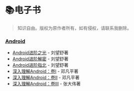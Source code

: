 # :books:电子书

> 知识自由。版权为原作者所有，如有侵权，请联系我删除。

### [Android](https://github.com/cnwutianhao/ebook/tree/main/Android)

+ [Android进阶之光](https://github.com/cnwutianhao/ebook/blob/main/Android/Android%E8%BF%9B%E9%98%B6%E4%B9%8B%E5%85%89.epub) - 刘望舒著
+ [Android进阶解密](https://github.com/cnwutianhao/ebook/blob/main/Android/Android%E8%BF%9B%E9%98%B6%E8%A7%A3%E5%AF%86.epub) - 刘望舒著
+ [Android进阶指北](https://github.com/cnwutianhao/ebook/blob/main/Android/Android%E8%BF%9B%E9%98%B6%E6%8C%87%E5%8C%97.pdf) - 刘望舒著
+ [深入理解Android：卷I](https://github.com/cnwutianhao/ebook/blob/main/Android/%E6%B7%B1%E5%85%A5%E7%90%86%E8%A7%A3Android%EF%BC%9A%E5%8D%B7I.epub) - 邓凡平著
+ [深入理解Android：卷II](https://github.com/cnwutianhao/ebook/blob/main/Android/%E6%B7%B1%E5%85%A5%E7%90%86%E8%A7%A3Android%EF%BC%9A%E5%8D%B7II.epub) - 邓凡平著
+ [深入理解Android：卷III](https://github.com/cnwutianhao/ebook/blob/main/Android/%E6%B7%B1%E5%85%A5%E7%90%86%E8%A7%A3Android%EF%BC%9A%E5%8D%B7III.epub) - 张大伟著
